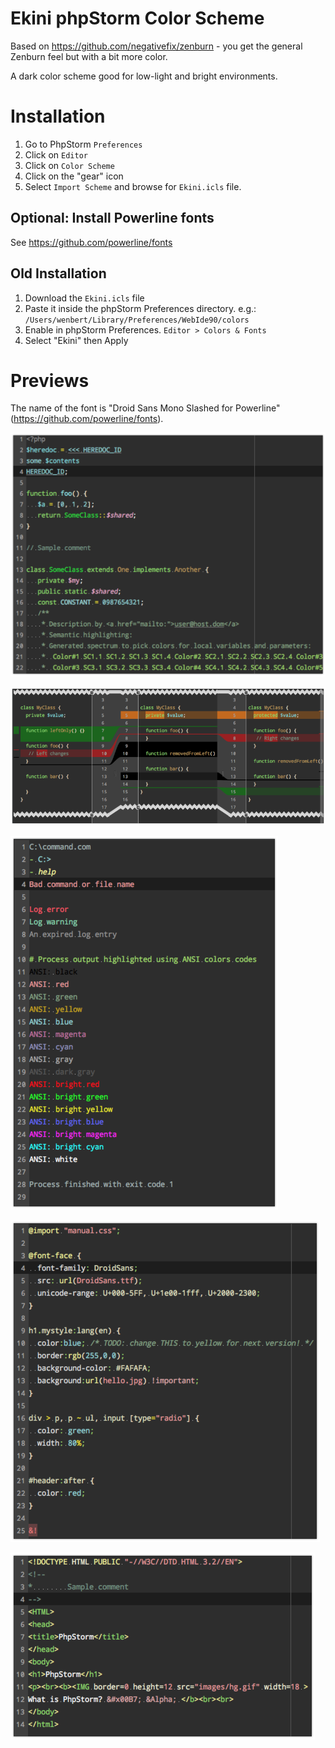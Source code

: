# Ekini phpStorm Color Scheme
Based on https://github.com/negativefix/zenburn - you get the general Zenburn feel but with a bit more color. 

A dark color scheme good for low-light and bright environments.

# Installation
1. Go to PhpStorm `Preferences`
2. Click on `Editor`
3. Click on `Color Scheme`
4. Click on the "gear" icon
5. Select `Import Scheme` and browse for `Ekini.icls` file.

## Optional: Install Powerline fonts
See https://github.com/powerline/fonts

## Old Installation
1. Download the `Ekini.icls` file
2. Paste it inside the phpStorm Preferences directory. e.g.: `/Users/wenbert/Library/Preferences/WebIde90/colors`
3. Enable in phpStorm Preferences. `Editor > Colors & Fonts` 
4. Select "Ekini" then Apply

# Previews
The name of the font is "Droid Sans Mono Slashed for Powerline" (https://github.com/powerline/fonts).

![Ekini Screenshot 0](https://raw.githubusercontent.com/wenbert/ekini-phpstorm/master/screenshot_00.png?1)

![Ekini Screenshot 1](https://raw.githubusercontent.com/wenbert/ekini-phpstorm/master/screenshot_01.png?1)

![Ekini Screenshot 2](https://raw.githubusercontent.com/wenbert/ekini-phpstorm/master/screenshot_02.png?1)

![Ekini Screenshot 3](https://raw.githubusercontent.com/wenbert/ekini-phpstorm/master/screenshot_03.png?1)

![Ekini Screenshot 4](https://raw.githubusercontent.com/wenbert/ekini-phpstorm/master/screenshot_04.png?1)



